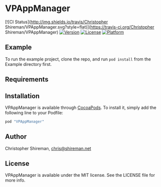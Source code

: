 # VPAppManager

[![CI Status](http://img.shields.io/travis/Christopher Shireman/VPAppManager.svg?style=flat)](https://travis-ci.org/Christopher Shireman/VPAppManager)
[![Version](https://img.shields.io/cocoapods/v/VPAppManager.svg?style=flat)](http://cocoapods.org/pods/VPAppManager)
[![License](https://img.shields.io/cocoapods/l/VPAppManager.svg?style=flat)](http://cocoapods.org/pods/VPAppManager)
[![Platform](https://img.shields.io/cocoapods/p/VPAppManager.svg?style=flat)](http://cocoapods.org/pods/VPAppManager)

## Example

To run the example project, clone the repo, and run `pod install` from the Example directory first.

## Requirements

## Installation

VPAppManager is available through [CocoaPods](http://cocoapods.org). To install
it, simply add the following line to your Podfile:

```ruby
pod "VPAppManager"
```

## Author

Christopher Shireman, chris@shireman.net

## License

VPAppManager is available under the MIT license. See the LICENSE file for more info.
